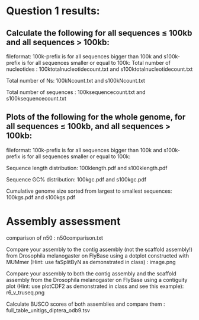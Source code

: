 # Question 1 results:

## Calculate the following for all sequences ≤ 100kb and all sequences > 100kb:
fileformat: 100k-prefix is for all sequences bigger than 100k and s100k-prefix is for all sequences smaller or equal to 100k:
  Total number of nucleotides : 100ktotalnucleotidecount.txt and s100ktotalnucleotidecount.txt
  
  Total number of Ns: 100kNcount.txt and s100kNcount.txt
  
  Total number of sequences : 100ksequencecount.txt and s100ksequencecount.txt

## Plots of the following for the whole genome, for all sequences ≤ 100kb, and all sequences > 100kb:
fileformat: 100k-prefix is for all sequences bigger than 100k and s100k-prefix is for all sequences smaller or equal to 100k:

  Sequence length distribution: 100klength.pdf and s100klength.pdf
  
  Sequence GC% distribution: 100kgc.pdf and s100kgc.pdf
  
  Cumulative genome size sorted from largest to smallest sequences: 100kgs.pdf and s100kgs.pdf

# Assembly assessment

comparison of n50 : n50comparison.txt

Compare your assembly to the contig assembly (not the scaffold assembly!) from Drosophila melanogaster on FlyBase using a dotplot constructed with MUMmer (Hint: use faSplitByN as demonstrated in class) : image.png

Compare your assembly to both the contig assembly and the scaffold assembly from the Drosophila melanogaster on FlyBase using a contiguity plot (Hint: use plotCDF2 as demonstrated in class and see this example): r6_v_truseq.png

Calculate BUSCO scores of both assemblies and compare them : full_table_unitigs_diptera_odb9.tsv

